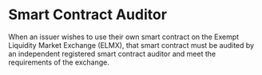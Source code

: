 # Smart Contract Auditor

When an issuer wishes to use their own smart contract on the Exempt Liquidity Market Exchange (ELMX), that smart contract must be audited by an independent registered smart contract auditor and meet the requirements of the exchange.
